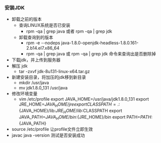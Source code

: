 ### 安装JDK
- 卸载之前的版本
  - 查询LINUX系统是否已安装
    - rpm -qa | grep java 或者 rpm -qa | grep jdk
  - 卸载查询到的版本
    - rpm -e --nodeps java-1.8.0-openjdk-headless-1.8.0.161-2.b14.el7.x86_64
    - rpm -qa | grep java 或 rpm -qa | grep jdk 命令来查询出是否删除掉
- 下载jdk，并上传到服务器
- 解压 jdk
    - tar  -zxvf  jdk-8u131-linux-x64.tar.gz
- 新建安装目录，将加压的jdk移到新目录
    - mkdir /usr/java
    - mv jdk1.8.0_131 /usr/java  
- 修改环境变量
    - vim /etc/profile
       export JAVA_HOME=/usr/java/jdk1.8.0_131
       export JRE_HOME=${JAVA_HOME}/jre
       export CLASSPATH=.:${JAVA_HOME}/lib:${JRE_HOME}/lib:$CLASSPATH
       export JAVA_PATH=${JAVA_HOME}/bin:${JRE_HOME}/bin
       export PATH=$PATH:${JAVA_PATH}
- source /etc/profile 让profile文件立即生效
- javac    java -version   测试是否安装成功